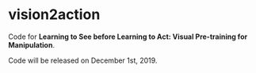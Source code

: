 # vision2action

Code for **Learning to See before Learning to Act: Visual Pre-training for Manipulation**.

Code will be released on December 1st, 2019.
